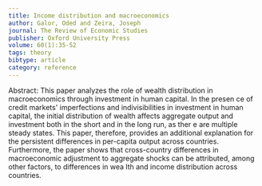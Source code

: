 ```yaml
---
title: Income distribution and macroeconomics
author: Galor, Oded and Zeira, Joseph
journal: The Review of Economic Studies
publisher: Oxford University Press
volume: 60(1):35-52
tags: theory
bibtype: article
category: reference
---
```

Abstract: This paper analyzes the role of wealth distribution in macroeconomics through investment in human capital. In the presen ce of credit markets' imperfections and indivisibilities in investment in human capital, the initial distribution of wealth affects aggregate output and investment both in the short and in the long run, as ther e are multiple steady states. This paper, therefore, provides an additional explanation for the persistent differences in per-capita output across countries. Furthermore, the paper shows that cross-country differences in macroeconomic adjustment to aggregate shocks can be attributed, among other factors, to differences in wea lth and income distribution across countries. 
